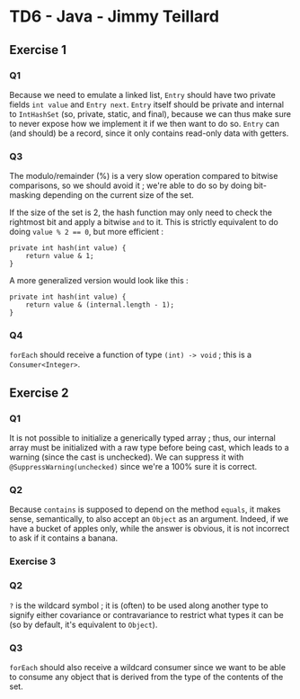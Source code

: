 # TD6 - Java - Jimmy Teillard

## Exercise 1

### Q1

Because we need to emulate a linked list, `Entry` should have two private
fields `int value` and `Entry next`. `Entry` itself should be private and internal
to `IntHashSet` (so, private, static, and final), because we can thus make sure to
never expose how we implement it if we then want to do so. `Entry` can (and should)
be a record, since it only contains read-only data with getters.

### Q3

The modulo/remainder (%) is a very slow operation compared to bitwise comparisons,
so we should avoid it ; we're able to do so by doing bit-masking depending on 
the current size of the set.

If the size of the set is 2, the hash function may only need to check the
rightmost bit and apply a bitwise `and` to it. This is strictly equivalent
to do doing `value % 2 == 0`, but more efficient :

```
private int hash(int value) {
    return value & 1;
}
```

A more generalized version would look like this :

```
private int hash(int value) {
    return value & (internal.length - 1);
}
```

### Q4

`forEach` should receive a function of type `(int) -> void` ; this is
a `Consumer<Integer>`.

## Exercise 2

### Q1

It is not possible to initialize a generically typed array ; thus, our internal
array must be initialized with a raw type before being cast, which leads
to a warning (since the cast is unchecked). We can suppress it with
`@SuppressWarning(unchecked)` since we're a 100% sure it is correct.

### Q2

Because `contains` is supposed to depend on the method
`equals`, it makes sense, semantically, to also accept
an `Object` as an argument. Indeed, if we have
a bucket of apples only, while the answer is obvious,
it is not incorrect to ask if it contains a banana.

### Exercise 3

### Q2

`?` is the wildcard symbol ; it is (often) to be
used along another type to signify either covariance
or contravariance to restrict what types it can be
(so by default, it's equivalent to `Object`).

### Q3

`forEach` should also receive a wildcard consumer
since we want to be able to consume any object
that is derived from the type of the contents of the set.
